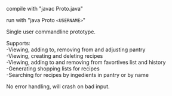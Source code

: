 compile with "javac Proto.java"

run with "java Proto `<USERNAME>`"

Single user commandline prototype.

Supports:  
-Viewing, adding to, removing from and adjusting pantry  
-Viewing, creating and deleting recipes  
-Viewing, adding to and removing from favortives list and history  
-Generating shopping lists for recipes  
-Searching for recipes by ingedients in pantry or by name  

No error handling, will crash on bad input.
